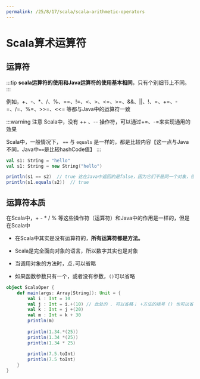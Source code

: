 ```yaml
---
permalink: /25/8/17/scala/scala-arithmetic-operators
---
```


# Scala算术运算符

## 运算符

:::tip
**scala运算符的使用和Java运算符的使用基本相同**，只有个别细节上不同。
:::

例如，+、-、*、/、%、==、!=、<、>、<=、>=、&&、||、!、=、+=、-=、/=、%=、>>=、<<= 等都与Java中的运算符一致

:::warning 注意
​Scala中，没有 ++ 、-- 操作符，可以通过+=、-=来实现通用的效果

​Scala中，一般情况下， `==` 与 `equals` 是一样的，都是比较内容【这一点与Java不同，Java中`==`是比较hashCode值】
:::


```scala
val s1: String = "hello"
val s1: String = new String("hello")

println(s1 == s2)  // true 这在Java中返回的是false，因为它们不是同一个对象，但是Scala中的 == 与 equals 效果一致
println(s1.equals(s2))  // true
```



## 运算符本质

在Scala中，+ - * / % 等这些操作符（运算符）和Java中的作用是一样的，但是在Scala中

-   在Scala中其实是没有运算符的，**所有运算符都是方法。**

-   Scala是完全面向对象的语言，所以数字其实也是对象

-   当调用对象的方法时，点`.`可以省略

-   如果函数参数只有一个，或者没有参数，`()`可以省略

```scala
object ScalaOper {
    def main(args: Array[String]): Unit = {
        val i : Int = 10
        val j : Int = i.+(10) // 此处的 . 可以省略； +方法的括号 () 也可以省略
        val k : Int = j +(20)
        val m : Int = k + 30
        println(m)
        
        println(1.34.*(25))
        println(1.34 *(25))
        println(1.34 * 25)
        
        println(7.5.toInt)
        println(7.5 toInt)
    }
}

```


